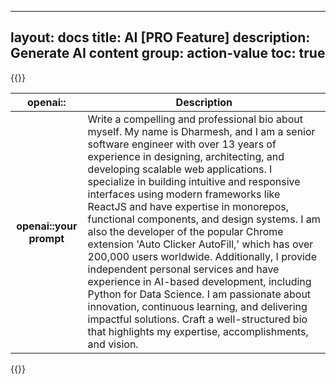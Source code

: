 
---
layout: docs
title: AI [PRO Feature]
description: Generate AI content
group: action-value
toc: true
---

{{<img openai.png>}}

<table class="table">
  <thead>
    <tr>
      <th scope="col">openai::</th>
      <th scope="col">Description</th>
    </tr>
  </thead>
  <tbody>
    <tr>
      <th scope="row">openai::your prompt</th>
      <td>Write a compelling and professional bio about myself. My name is Dharmesh, and I am a senior software engineer with over 13 years of experience in designing, architecting, and developing scalable web applications. I specialize in building intuitive and responsive interfaces using modern frameworks like ReactJS and have expertise in monorepos, functional components, and design systems. I am also the developer of the popular Chrome extension 'Auto Clicker AutoFill,' which has over 200,000 users worldwide. Additionally, I provide independent personal services and have experience in AI-based development, including Python for Data Science. I am passionate about innovation, continuous learning, and delivering impactful solutions. Craft a well-structured bio that highlights my expertise, accomplishments, and vision.</td>
    </tr>
  </tbody>
</table>

{{<partial subscribe-callout.md>}}